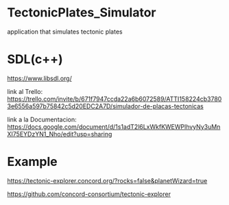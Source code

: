 # TectonicPlates_Simulator
application that simulates tectonic plates

# SDL(c++)

https://www.libsdl.org/


link al Trello: https://trello.com/invite/b/671f7947ccda22a6b6072589/ATTI158224cb37803e6556a597b75842c5d20EDC2A7D/simulador-de-placas-tectonicas

link a la Documentacion: https://docs.google.com/document/d/1s1adT2l6LxWkfKWEWPlhvyNy3uMnXI75EYDzYN1_Nho/edit?usp=sharing

# Example

https://tectonic-explorer.concord.org/?rocks=false&planetWizard=true

https://github.com/concord-consortium/tectonic-explorer
